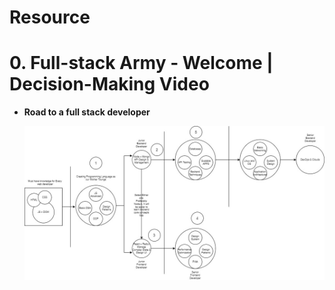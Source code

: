 # Resource 

# 0. Full-stack Army - Welcome | Decision-Making Video

- **Road to a full stack developer**

  ![MERN-stack](lecture0-diagram.jpg)
